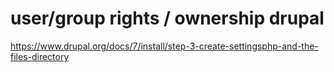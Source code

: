 # user/group rights / ownership drupal
https://www.drupal.org/docs/7/install/step-3-create-settingsphp-and-the-files-directory
